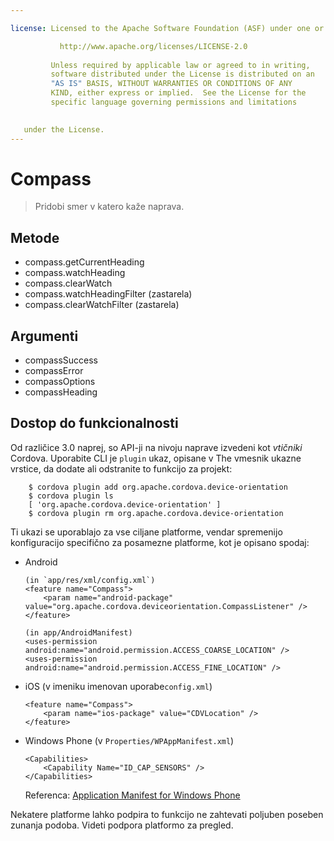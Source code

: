 ```yaml
---

license: Licensed to the Apache Software Foundation (ASF) under one or more contributor license agreements. See the NOTICE file distributed with this work for additional information regarding copyright ownership. The ASF licenses this file to you under the Apache License, Version 2.0 (the "License"); you may not use this file except in compliance with the License. You may obtain a copy of the License at

           http://www.apache.org/licenses/LICENSE-2.0
    
         Unless required by applicable law or agreed to in writing,
         software distributed under the License is distributed on an
         "AS IS" BASIS, WITHOUT WARRANTIES OR CONDITIONS OF ANY
         KIND, either express or implied.  See the License for the
         specific language governing permissions and limitations
    

   under the License.
---
```


# Compass

> Pridobi smer v katero kaže naprava.

## Metode

*   compass.getCurrentHeading
*   compass.watchHeading
*   compass.clearWatch
*   compass.watchHeadingFilter (zastarela)
*   compass.clearWatchFilter (zastarela)

## Argumenti

*   compassSuccess
*   compassError
*   compassOptions
*   compassHeading

## Dostop do funkcionalnosti

Od različice 3.0 naprej, so API-ji na nivoju naprave izvedeni kot *vtičniki* Cordova. Uporabite CLI je `plugin` ukaz, opisane v The vmesnik ukazne vrstice, da dodate ali odstranite to funkcijo za projekt:

        $ cordova plugin add org.apache.cordova.device-orientation
        $ cordova plugin ls
        [ 'org.apache.cordova.device-orientation' ]
        $ cordova plugin rm org.apache.cordova.device-orientation
    

Ti ukazi se uporablajo za vse ciljane platforme, vendar spremenijo konfiguracijo specifično za posamezne platforme, kot je opisano spodaj:

*   Android
    
        (in `app/res/xml/config.xml`)
        <feature name="Compass">
            <param name="android-package" value="org.apache.cordova.deviceorientation.CompassListener" />
        </feature>
        
        (in app/AndroidManifest)
        <uses-permission android:name="android.permission.ACCESS_COARSE_LOCATION" />
        <uses-permission android:name="android.permission.ACCESS_FINE_LOCATION" />
        

*   iOS (v imeniku imenovan uporabe`config.xml`)
    
        <feature name="Compass">
            <param name="ios-package" value="CDVLocation" />
        </feature>
        

*   Windows Phone (v `Properties/WPAppManifest.xml`)
    
        <Capabilities>
            <Capability Name="ID_CAP_SENSORS" />
        </Capabilities>
        
    
    Referenca: [Application Manifest for Windows Phone][1]

 [1]: http://msdn.microsoft.com/en-us/library/ff769509%28v=vs.92%29.aspx

Nekatere platforme lahko podpira to funkcijo ne zahtevati poljuben poseben zunanja podoba. Videti podpora platformo za pregled.